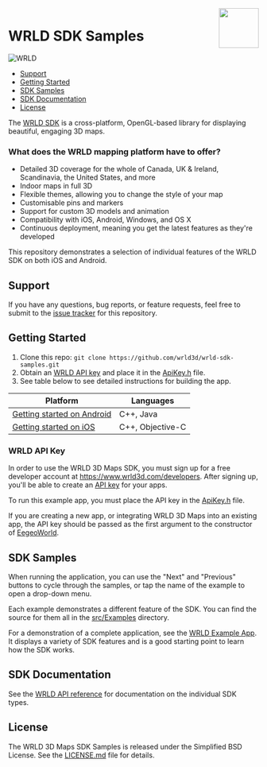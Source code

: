 <a href="http://www.eegeo.com/">
    <img src="http://cdn2.eegeo.com/wp-content/uploads/2017/04/WRLD_Blue.png" align="right" height="80px" />
</a>

# WRLD SDK Samples

![WRLD](http://cdn2.eegeo.com/wp-content/uploads/2017/04/screenselection01.png)

* [Support](#support)
* [Getting Started](#getting-started)
* [SDK Samples](#sdk-samples)
* [SDK Documentation](#sdk-documentation)
* [License](#license)

The [WRLD SDK](http://www.wrld3d.com/) is a cross-platform, OpenGL-based library for displaying beautiful, engaging 3D maps.

### What does the WRLD mapping platform have to offer?

* Detailed 3D coverage for the whole of Canada, UK & Ireland, Scandinavia, the United States, and more
* Indoor maps in full 3D
* Flexible themes, allowing you to change the style of your map
* Customisable pins and markers
* Support for custom 3D models and animation
* Compatibility with iOS, Android, Windows, and OS X
* Continuous deployment, meaning you get the latest features as they're developed

This repository demonstrates a selection of individual features of the WRLD SDK on both iOS and Android.

## Support

If you have any questions, bug reports, or feature requests, feel free to submit to the [issue tracker](https://github.com/wrld3d/wrld-sdk-samples/issues) for this repository.

## Getting Started

1.  Clone this repo: `git clone https://github.com/wrld3d/wrld-sdk-samples.git`
2.  Obtain an [WRLD API key](https://www.wrld3d.com/developers/apikeys) and place it in the [ApiKey.h](https://github.com/wrld3d/wrld-sdk-samples/blob/master/src/Examples/ApiKey.h#L10) file.
3.  See table below to see detailed instructions for building the app.

Platform                                		| Languages
------------------------------------------------|-----------------
[Getting started on Android](/android#readme) 	| C++, Java
[Getting started on iOS](/ios#readme)           | C++, Objective-C

### WRLD API Key 

In order to use the WRLD 3D Maps SDK, you must sign up for a free developer account at https://www.wrld3d.com/developers. After signing up, you'll be able to create an [API key](https://www.wrld3d.com/developers/apikeys) for your apps. 

To run this example app, you must place the API key in the [ApiKey.h](https://github.com/wrld3d/wrld-sdk-samples/blob/master/src/Examples/ApiKey.h#L10) file.

If you are creating a new app, or integrating WRLD 3D Maps into an existing app, the API key should be passed as the first argument to the constructor of [EegeoWorld](http://cdn1.wrld3d.com/docs/mobile-sdk/class_eegeo_1_1_eegeo_world.html).

## SDK Samples

When running the application, you can use the "Next" and "Previous" buttons to cycle through the samples, or tap the name of the example to open a drop-down menu.

Each example demonstrates a different feature of the SDK. You can find the source for them all in the [src/Examples](https://github.com/wrld3d/wrld-sdk-samples/tree/master/src/Examples) directory.

For a demonstration of a complete application, see the [WRLD Example App](https://github.com/wrld3d/wrld-example-app). It displays a variety of SDK features and is a good starting point to learn how the SDK works.

## SDK Documentation

See the [WRLD API reference](http://cdn1.wrld3d.com/docs/mobile-sdk/namespaces.html) for documentation on the individual SDK types.

## License

The WRLD 3D Maps SDK Samples is released under the Simplified BSD License. See the [LICENSE.md](https://github.com/wrld3d/wrld-sdk-samples/blob/master/LICENSE.md) file for details.
